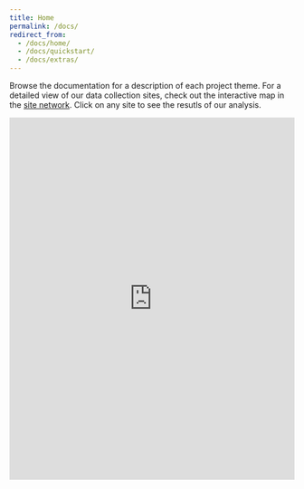 ```yaml
---
title: Home
permalink: /docs/
redirect_from:
  - /docs/home/
  - /docs/quickstart/
  - /docs/extras/
---
```

Browse the documentation for a description of each project theme. For a detailed view of our data collection sites, check out the interactive map in the [site network](/docs/observation-sites/). Click on any site to see the resutls of our analysis.


<iframe src="https://www.google.com/maps/d/embed?mid=1jyGo6HzU-fzfQa6XE66up4ivM2ZDUuil" frameborder="0" allowfullscreen style="width:100%;height:640px;"></iframe>